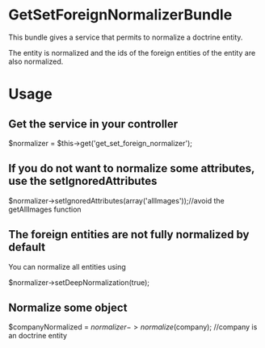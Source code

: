 GetSetForeignNormalizerBundle
=============================

This bundle gives a service that permits to normalize a doctrine entity.

The entity is normalized and the ids of the foreign entities of the entity are also normalized.

# Usage 
## Get the service in your controller
$normalizer = $this->get('get_set_foreign_normalizer');
## If you do not want to normalize some attributes, use the setIgnoredAttributes
$normalizer->setIgnoredAttributes(array('allImages'));//avoid the getAllImages function
## The foreign entities are not fully normalized by default
You can normalize all entities using

$normalizer->setDeepNormalization(true);
## Normalize some object
$companyNormalized = $normalizer->normalize($company); //company is an doctrine entity


